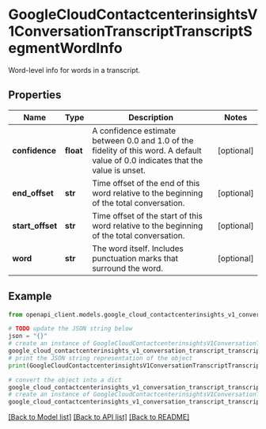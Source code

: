 # GoogleCloudContactcenterinsightsV1ConversationTranscriptTranscriptSegmentWordInfo

Word-level info for words in a transcript.

## Properties

Name | Type | Description | Notes
------------ | ------------- | ------------- | -------------
**confidence** | **float** | A confidence estimate between 0.0 and 1.0 of the fidelity of this word. A default value of 0.0 indicates that the value is unset. | [optional] 
**end_offset** | **str** | Time offset of the end of this word relative to the beginning of the total conversation. | [optional] 
**start_offset** | **str** | Time offset of the start of this word relative to the beginning of the total conversation. | [optional] 
**word** | **str** | The word itself. Includes punctuation marks that surround the word. | [optional] 

## Example

```python
from openapi_client.models.google_cloud_contactcenterinsights_v1_conversation_transcript_transcript_segment_word_info import GoogleCloudContactcenterinsightsV1ConversationTranscriptTranscriptSegmentWordInfo

# TODO update the JSON string below
json = "{}"
# create an instance of GoogleCloudContactcenterinsightsV1ConversationTranscriptTranscriptSegmentWordInfo from a JSON string
google_cloud_contactcenterinsights_v1_conversation_transcript_transcript_segment_word_info_instance = GoogleCloudContactcenterinsightsV1ConversationTranscriptTranscriptSegmentWordInfo.from_json(json)
# print the JSON string representation of the object
print(GoogleCloudContactcenterinsightsV1ConversationTranscriptTranscriptSegmentWordInfo.to_json())

# convert the object into a dict
google_cloud_contactcenterinsights_v1_conversation_transcript_transcript_segment_word_info_dict = google_cloud_contactcenterinsights_v1_conversation_transcript_transcript_segment_word_info_instance.to_dict()
# create an instance of GoogleCloudContactcenterinsightsV1ConversationTranscriptTranscriptSegmentWordInfo from a dict
google_cloud_contactcenterinsights_v1_conversation_transcript_transcript_segment_word_info_from_dict = GoogleCloudContactcenterinsightsV1ConversationTranscriptTranscriptSegmentWordInfo.from_dict(google_cloud_contactcenterinsights_v1_conversation_transcript_transcript_segment_word_info_dict)
```
[[Back to Model list]](../README.md#documentation-for-models) [[Back to API list]](../README.md#documentation-for-api-endpoints) [[Back to README]](../README.md)


